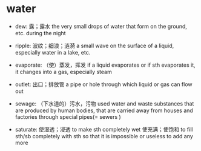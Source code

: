 # water

- dew: 露；露水 the very small drops of water that form on the ground, etc. during the night
- ripple: 波纹；细浪；涟漪 a small wave on the surface of a liquid, especially water in a lake, etc.

- evaporate: （使）蒸发，挥发 if a liquid evaporates or if sth evaporates it, it changes into a gas, especially steam
- outlet: 出口；排放管 a pipe or hole through which liquid or gas can flow out

- sewage: （下水道的）污水，污物 used water and waste substances that are produced by human bodies, that are carried away from houses and factories through special pipes(= sewers )

- saturate: 使湿透；浸透 to make sth completely wet 使充满；使饱和 to fill sth/sb completely with sth so that it is impossible or useless to add any more
